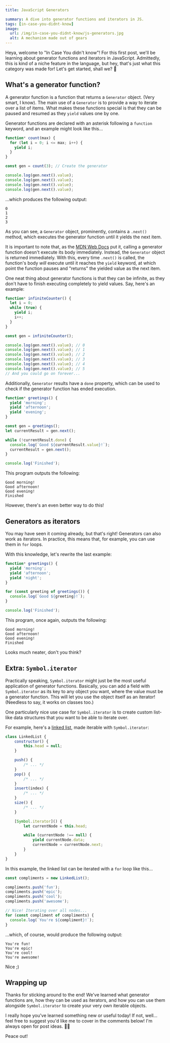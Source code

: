 ```yaml
---
title: JavaScript Generators

summary: A dive into generator functions and iterators in JS.
tags: [in-case-you-didnt-know]
image:
  url: /img/in-case-you-didnt-know/js-generators.jpg
  alt: A mechanism made out of gears
---
```


Heya, welcome to "In Case You didn't know"! For this first post, we'll be learning about generator functions and iterators in JavaScript. Admittedly, this is kind of a niche feature in the language, but hey, that's just what this category was made for! Let's get started, shall we? 🤖

## What's a generator function?

A generator function is a function that returns a `Generator` object. (Very smart, I know). The main use of a `Generator` is to provide a way to iterate over a list of items. What makes these functions special is that they can be paused and resumed as they `yield` values one by one.

Generator functions are declared with an asterisk following a `function` keyword, and an example might look like this...

```js
function* count(max) {
  for (let i = 0; i <= max; i++) {
    yield i;
  }
}

const gen = count(3); // Create the generator

console.log(gen.next().value);
console.log(gen.next().value);
console.log(gen.next().value);
console.log(gen.next().value);
```

...which produces the following output:

```
0
1
2
3
```

As you can see, a `Generator` object, prominently, contains a `.next()` method, which executes the generator function until it yields the next item.

It is important to note that, as the [MDN Web Docs](https://developer.mozilla.org/en-US/docs/Web/JavaScript/Reference/Statements/function*) put it, calling a generator function doesn't execute its body immediately. Instead, the `Generator` object is returned immediately. With this, every time `.next()` is called, the function's body _will_ execute until it reaches the `yield` keyword, at which point the function pauses and "returns" the yielded value as the next item.

One neat thing about generator functions is that they can be infinite, as they don't have to finish executing completely to yield values. Say, here's an example:

```js
function* infiniteCounter() {
  let i = 0;
  while (true) {
    yield i;
    i++;
  }
}

const gen = infiniteCounter();

console.log(gen.next().value); // 0
console.log(gen.next().value); // 1
console.log(gen.next().value); // 2
console.log(gen.next().value); // 3
console.log(gen.next().value); // 4
console.log(gen.next().value); // 5
// And you could go on forever...
```

Additionally, `Generator` results have a `done` property, which can be used to check if the generator function has ended execution.

```js
function* greetings() {
  yield 'morning';
  yield 'afternoon';
  yield 'evening';
}

const gen = greetings();
let currentResult = gen.next();

while (!currentResult.done) {
  console.log(`Good ${currentResult.value}!`);
  currentResult = gen.next();
}

console.log('Finished');
```

This program outputs the following:

```
Good morning!
Good afternoon!
Good evening!
Finished
```

However, there's an even better way to do this!

## Generators as iterators

You may have seen it coming already, but that's right! Generators can also work as iterators. In practice, this means that, for example, you can use them in `for` loops.

With this knowledge, let's rewrite the last example:

```js
function* greetings() {
  yield 'morning';
  yield 'afternoon';
  yield 'night';
}

for (const greeting of greetings()) {
  console.log(`Good ${greeting}!`);
}

console.log('Finished');
```

This program, once again, outputs the following:

```
Good morning!
Good afternoon!
Good evening!
Finished
```

Looks much neater, don't you think?

## Extra: `Symbol.iterator`

Practically speaking, `Symbol.iterator` might just be the most useful application of generator functions. Basically, you can add a field with `Symbol.iterator` as its key to any object you want, where the value must be a generator function. This will let you use the object itself as an iterator! (Needless to say, it works on classes too.)

One particularly nice use case for `Symbol.iterator` is to create custom list-like data structures that you want to be able to iterate over.

For example, here's a [linked list](https://www.geeksforgeeks.org/data-structures/linked-list/), made iterable with `Symbol.iterator`:

```js
class LinkedList {
    constructor() {
        this.head = null;
    }

    push() {
        /* ... */
    }
    pop() {
        /* ... */
    }
    insert(index) {
        /* ... */
    }
    size() {
        /* ... */
    }

    [Symbol.iterator]() {
        let currentNode = this.head;

        while (currentNode !== null) {
            yield currentNode.data;
            currentNode = currentNode.next;
        }
    }
}
```

In this example, the linked list can be iterated with a `for` loop like this...

```js
const compliments = new LinkedList();

compliments.push('fun');
compliments.push('epic');
compliments.push('cool');
compliments.push('awesome');

// Nice! Iterating over all nodes...
for (const compliment of compliments) {
  console.log(`You're ${compliment}!`);
}
```

...which, of course, would produce the following output:

```
You're fun!
You're epic!
You're cool!
You're awesome!
```

Nice ;)

## Wrapping up

Thanks for sticking around to the end! We've learned what generator functions are, how they can be used as iterators, and how you can use them alongside `Symbol.iterator` to create your very own iterable objects.

I really hope you've learned something new or useful today! If not, well... feel free to suggest you'd like me to cover in the comments below! I'm always open for post ideas. 👨‍💻

Peace out!
